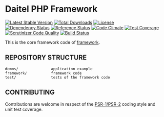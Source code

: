 Daitel PHP Framework
=========
[![Latest Stable Version](https://poser.pugx.org/daitel/framework/v/stable.svg)](https://packagist.org/packages/daitel/framework)
[![Total Downloads](https://poser.pugx.org/daitel/framework/downloads.svg)](https://packagist.org/packages/daitel/framework)
[![License](https://poser.pugx.org/daitel/framework/license.svg)](https://packagist.org/packages/daitel/framework)
[![Dependency Status](https://www.versioneye.com/php/daitel:framework/0.1.2/badge.svg)](https://www.versioneye.com/php/daitel:framework/0.1.2)
[![Reference Status](https://www.versioneye.com/php/daitel:framework/reference_badge.svg?style=flat)](https://www.versioneye.com/php/daitel:framework/references)
[![Code Climate](https://codeclimate.com/repos/545f742c6956805fae19c880/badges/ffdc1406935135a876a8/gpa.svg)](https://codeclimate.com/repos/545f742c6956805fae19c880/feed)
[![Test Coverage](https://codeclimate.com/repos/545f742c6956805fae19c880/badges/ffdc1406935135a876a8/coverage.svg)](https://codeclimate.com/repos/545f742c6956805fae19c880/feed)
[![Scrutinizer Code Quality](https://scrutinizer-ci.com/g/daitel/framework/badges/quality-score.png?b=master)](https://scrutinizer-ci.com/g/daitel/framework/?branch=master)
[![Build Status](https://scrutinizer-ci.com/g/daitel/framework/badges/build.png?b=master)](https://scrutinizer-ci.com/g/daitel/framework/build-status/master)

This is the core framework code of [framework](https://github.com/daitel/framework).

REPOSITORY STRUCTURE
-------------------

```
demos/               application example
framework/           framework code
test/                tests of the framework code
```

CONTRIBUTING
-------------------

Contributions are welcome in respect of the [PSR-1/PSR-2](https://github.com/php-fig/fig-standards/blob/master/accepted/PSR-2-coding-style-guide.md) coding style and unit test coverage.


